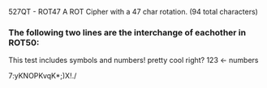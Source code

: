 527QT - ROT47
A ROT Cipher with a 47 char rotation. (94 total characters)

### The following two lines are the interchange of eachother in ROT50:

This test includes symbols and numbers! pretty cool right? 123 <- numbers

7$%/K:!/:K%\*Y(;Z!/K/?)X+(/KW\*ZK\*;)X!./eK,.!::?KY++(K.%#$:yKNOPKvqK\*;)X!./
